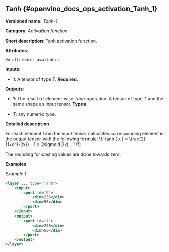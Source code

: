 ## Tanh<a name="Tanh"></a> {#openvino_docs_ops_activation_Tanh_1}

**Versioned name**: *Tanh-1*

**Category**: *Activation function*

**Short description**: Tanh activation function.

**Attributes**:

    No attributes available.

**Inputs**:

* **1**: A tensor of type T. **Required.**

**Outputs**:

* **1**: The result of element-wise *Tanh* operation. A tensor of type *T* and the same shape as input tensor.
**Types**

* *T*: any numeric type.

**Detailed description**

For each element from the input tensor calculates corresponding element in the output tensor with the following formula:
\f[
tanh ( x ) = \frac{2}{1+e^{-2x}} - 1 = 2sigmoid(2x) - 1
\f]

The rounding for casting values are done towards zero.

**Examples**

*Example 1*

```xml
<layer ... type="Tanh">
    <input>
        <port id="0">
            <dim>256</dim>
            <dim>56</dim>
        </port>
    </input>
    <output>
        <port id="1">
            <dim>256</dim>
            <dim>56</dim>
        </port>
    </output>
</layer>
```
